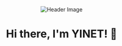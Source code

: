 <div align="center">
    <img src="https://media.discordapp.net/attachments/1178558725859061812/1212222540278407168/kyoko-mejiro-v0-fyjhwhyi2rza1.webp?ex=65f10d37&is=65de9837&hm=68f5898fea776cdff5499c8ec839cb6aedc720b7f1f957479d670755fb4c4097&=&format=webp&width=765&height=907" alt="Header Image">
<h1 align="center">Hi there, I'm YINET! 👋</h1>
